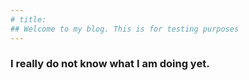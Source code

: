 ```yaml
---
# title: 
## Welcome to my blog. This is for testing purposes
---
```


### I really do not know what I am doing yet.
